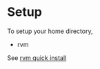 Setup
=====

To setup your home directory,

* rvm

See [rvm quick install](http://beginrescueend.com/)
